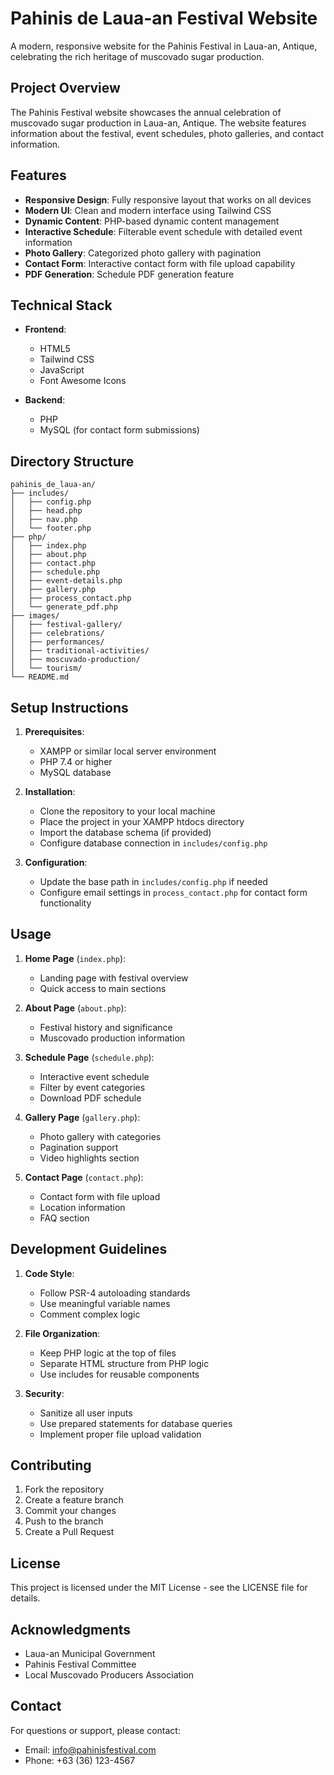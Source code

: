 # Pahinis de Laua-an Festival Website

A modern, responsive website for the Pahinis Festival in Laua-an, Antique, celebrating the rich heritage of muscovado sugar production.

## Project Overview

The Pahinis Festival website showcases the annual celebration of muscovado sugar production in Laua-an, Antique. The website features information about the festival, event schedules, photo galleries, and contact information.

## Features

- **Responsive Design**: Fully responsive layout that works on all devices
- **Modern UI**: Clean and modern interface using Tailwind CSS
- **Dynamic Content**: PHP-based dynamic content management
- **Interactive Schedule**: Filterable event schedule with detailed event information
- **Photo Gallery**: Categorized photo gallery with pagination
- **Contact Form**: Interactive contact form with file upload capability
- **PDF Generation**: Schedule PDF generation feature

## Technical Stack

- **Frontend**:
  - HTML5
  - Tailwind CSS
  - JavaScript
  - Font Awesome Icons

- **Backend**:
  - PHP
  - MySQL (for contact form submissions)

## Directory Structure

```
pahinis_de_laua-an/
├── includes/
│   ├── config.php
│   ├── head.php
│   ├── nav.php
│   └── footer.php
├── php/
│   ├── index.php
│   ├── about.php
│   ├── contact.php
│   ├── schedule.php
│   ├── event-details.php
│   ├── gallery.php
│   ├── process_contact.php
│   └── generate_pdf.php
├── images/
│   ├── festival-gallery/
│   ├── celebrations/
│   ├── performances/
│   ├── traditional-activities/
│   ├── moscuvado-production/
│   └── tourism/
└── README.md
```

## Setup Instructions

1. **Prerequisites**:
   - XAMPP or similar local server environment
   - PHP 7.4 or higher
   - MySQL database

2. **Installation**:
   - Clone the repository to your local machine
   - Place the project in your XAMPP htdocs directory
   - Import the database schema (if provided)
   - Configure database connection in `includes/config.php`

3. **Configuration**:
   - Update the base path in `includes/config.php` if needed
   - Configure email settings in `process_contact.php` for contact form functionality

## Usage

1. **Home Page** (`index.php`):
   - Landing page with festival overview
   - Quick access to main sections

2. **About Page** (`about.php`):
   - Festival history and significance
   - Muscovado production information

3. **Schedule Page** (`schedule.php`):
   - Interactive event schedule
   - Filter by event categories
   - Download PDF schedule

4. **Gallery Page** (`gallery.php`):
   - Photo gallery with categories
   - Pagination support
   - Video highlights section

5. **Contact Page** (`contact.php`):
   - Contact form with file upload
   - Location information
   - FAQ section

## Development Guidelines

1. **Code Style**:
   - Follow PSR-4 autoloading standards
   - Use meaningful variable names
   - Comment complex logic

2. **File Organization**:
   - Keep PHP logic at the top of files
   - Separate HTML structure from PHP logic
   - Use includes for reusable components

3. **Security**:
   - Sanitize all user inputs
   - Use prepared statements for database queries
   - Implement proper file upload validation

## Contributing

1. Fork the repository
2. Create a feature branch
3. Commit your changes
4. Push to the branch
5. Create a Pull Request

## License

This project is licensed under the MIT License - see the LICENSE file for details.

## Acknowledgments

- Laua-an Municipal Government
- Pahinis Festival Committee
- Local Muscovado Producers Association

## Contact

For questions or support, please contact:
- Email: info@pahinisfestival.com
- Phone: +63 (36) 123-4567
